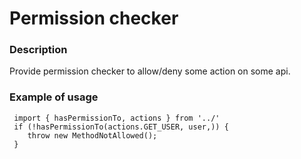 # Permission checker

### Description

Provide permission checker to allow/deny some action on some api.

### Example of usage

```
 import { hasPermissionTo, actions } from '../'
 if (!hasPermissionTo(actions.GET_USER, user,)) {
    throw new MethodNotAllowed();
 }
 ```